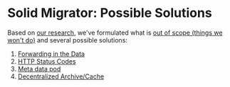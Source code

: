 # Solid Migrator: Possible Solutions

Based on [our research](../Research), we've formulated
what is [out of scope (things we won't do)](../out-of-scope.md) and several possible solutions:

1. [Forwarding in the Data](1-forwarding.md)
2. [HTTP Status Codes](2-http.md)
3. [Meta data pod](3-meta-pod.md)
4. [Decentralized Archive/Cache](4-decentralized-cache.md)
